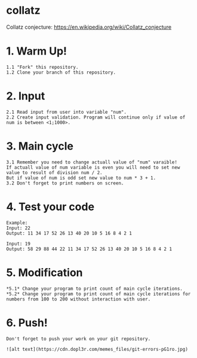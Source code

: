 # collatz
Collatz conjecture: https://en.wikipedia.org/wiki/Collatz_conjecture

# 1. Warm Up!
    1.1 "Fork" this repository. 
    1.2 Clone your branch of this repository.

# 2. Input
    2.1 Read input from user into variable "num".
    2.2 Create input validation. Program will continue only if value of num is between <1;1000>.

# 3. Main cycle
    3.1 Remember you need to change actuall value of "num" varaible!
    If actuall value of num variable is even you will need to set new value to result of division num / 2.
    But if value of num is odd set new value to num * 3 + 1.
    3.2 Don't forget to print numbers on screen.

# 4. Test your code
    Example:
    Input: 22
    Output: 11 34 17 52 26 13 40 20 10 5 16 8 4 2 1

    Input: 19
    Output: 58 29 88 44 22 11 34 17 52 26 13 40 20 10 5 16 8 4 2 1

# 5. Modification
    *5.1* Change your program to print count of main cycle iterations.
    *5.2* Change your program to print count of main cycle iterations for numbers from 100 to 200 without interaction with user.
# 6. Push!
    Don't forget to push your work on your git repository.
    
    ![alt text](https://cdn.dopl3r.com/memes_files/git-errors-pG1ro.jpg)
